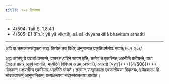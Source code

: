 ```yaml
---
title: १५२ टिप्पणयः

---
```

- 4/504: Tait.S. 1.8.4.1
- 4/505: E1 (Fn.): yā yā vikṛtiḥ, sā sā dvyahakālā bhavitum arhatīti

____________________________________________


अपि वा क्रमकालसंयुक्ता सद्यः क्रियेत तत्र विधेर् अनुमानात् प्रकृतिधर्मलोपः स्यात्//५.१.२०//

अह्नः कालेषु ये पदार्था उच्यन्ते, प्रातर् मध्यंदिने सायम् इति, क्रमेण त एकस्मिन्न् अहनीति प्रतीयन्ते, यथा देवदत्तः प्रातर् अपूपं भक्षयति, मध्यंदिने विविधम् अन्नम् अश्नाति, अपराह्णे [५४९]+++({4/506})+++ मोदकान् भक्षयतीत्य् एकस्मिन्न् अहनीति गम्यते। तस्मात् सद्यस्काला एवंजातीयका विकृतयः, द्व्यैहकाल्यं हि चोदकप्राप्तम् आनुमानिकम्, प्रत्यक्षरूपया सद्यस्कालतया बाध्येत।
